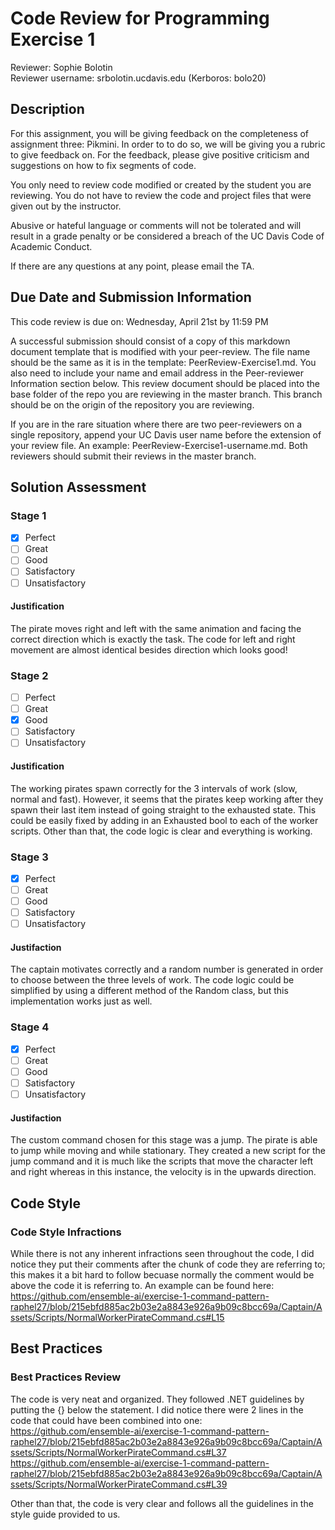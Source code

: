 # Code Review for Programming Exercise 1 #

Reviewer: Sophie Bolotin   
Reviewer username: srbolotin.ucdavis.edu (Kerboros: bolo20)

## Description ##

For this assignment, you will be giving feedback on the completeness of assignment three: Pikmini. In order to to do so, we will be giving you a rubric to give feedback on. For the feedback, please give positive criticism and suggestions on how to fix segments of code.

You only need to review code modified or created by the student you are reviewing. You do not have to review the code and project files that were given out by the instructor.

Abusive or hateful language or comments will not be tolerated and will result in a grade penalty or be considered a breach of the UC Davis Code of Academic Conduct.

If there are any questions at any point, please email the TA.

## Due Date and Submission Information ##
This code review is due on:
Wednesday, April 21st by 11:59 PM

A successful submission should consist of a copy of this markdown document template that is modified with your peer-review. The file name should be the same as it is in the template: PeerReview-Exercise1.md. You also need to include your name and email address in the Peer-reviewer Information section below. This review document should be placed into the base folder of the repo you are reviewing in the master branch. This branch should be on the origin of the repository you are reviewing.

If you are in the rare situation where there are two peer-reviewers on a single repository, append your UC Davis user name before the extension of your review file. An example: PeerReview-Exercise1-username.md. Both reviewers should submit their reviews in the master branch.  

## Solution Assessment ##

### Stage 1 ###

- [X] Perfect
- [ ] Great
- [ ] Good
- [ ] Satisfactory
- [ ] Unsatisfactory

#### Justification ##### 
The pirate moves right and left with the same animation and facing the correct direction which is exactly the task. The code for left and right movement are almost identical besides direction which looks good!

### Stage 2 ###

- [ ] Perfect
- [ ] Great
- [x] Good
- [ ] Satisfactory
- [ ] Unsatisfactory

#### Justification ##### 
The working pirates spawn correctly for the 3 intervals of work (slow, normal and fast). However, it seems that the pirates keep working after they spawn their last item instead of going straight to the exhausted state. This could be easily fixed by adding in an Exhausted bool to each of the worker scripts. Other than that, the code logic is clear and everything is working. 

### Stage 3 ###

- [X] Perfect
- [ ] Great
- [ ] Good
- [ ] Satisfactory
- [ ] Unsatisfactory

#### Justifaction ##### 
The captain motivates correctly and a random number is generated in order to choose between the three levels of work. The code logic could be simplified by using a different method of the Random class, but this implementation works just as well. 

### Stage 4 ###

- [X] Perfect
- [ ] Great
- [ ] Good
- [ ] Satisfactory
- [ ] Unsatisfactory

#### Justifaction ##### 
The custom command chosen for this stage was a jump. The pirate is able to jump while moving and while stationary. They created a new script for the jump command and it is much like the scripts that move the character left and right whereas in this instance, the velocity is in the upwards direction. 

## Code Style ##

### Code Style Infractions ###

While there is not any inherent infractions seen throughout the code, I did notice they put their comments after the chunk of code they are referring to; this makes it a bit hard to follow becuase normally the comment would be above the code it is referring to. 
An example can be found here:
https://github.com/ensemble-ai/exercise-1-command-pattern-raphel27/blob/215ebfd885ac2b03e2a8843e926a9b09c8bcc69a/Captain/Assets/Scripts/NormalWorkerPirateCommand.cs#L15

## Best Practices ##

### Best Practices Review ###

The code is very neat and organized. They followed .NET guidelines by putting the {} below the statement. I did notice there were 2 lines in the code that could have been combined into one: 
https://github.com/ensemble-ai/exercise-1-command-pattern-raphel27/blob/215ebfd885ac2b03e2a8843e926a9b09c8bcc69a/Captain/Assets/Scripts/NormalWorkerPirateCommand.cs#L37
https://github.com/ensemble-ai/exercise-1-command-pattern-raphel27/blob/215ebfd885ac2b03e2a8843e926a9b09c8bcc69a/Captain/Assets/Scripts/NormalWorkerPirateCommand.cs#L39

Other than that, the code is very clear and follows all the guidelines in the style guide provided to us. 
